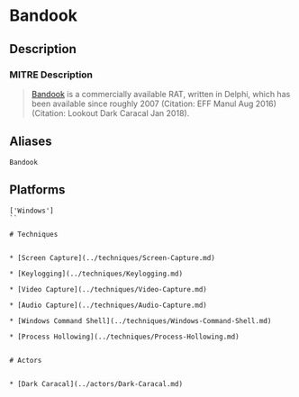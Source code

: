 
# Bandook

## Description

### MITRE Description

> [Bandook](https://attack.mitre.org/software/S0234) is a commercially available RAT, written in Delphi, which has been available since roughly 2007  (Citation: EFF Manul Aug 2016) (Citation: Lookout Dark Caracal Jan 2018).

## Aliases

```
Bandook
```

## Platforms

```
['Windows']
``

# Techniques


* [Screen Capture](../techniques/Screen-Capture.md)

* [Keylogging](../techniques/Keylogging.md)
    
* [Video Capture](../techniques/Video-Capture.md)
    
* [Audio Capture](../techniques/Audio-Capture.md)
    
* [Windows Command Shell](../techniques/Windows-Command-Shell.md)
    
* [Process Hollowing](../techniques/Process-Hollowing.md)
    

# Actors


* [Dark Caracal](../actors/Dark-Caracal.md)

